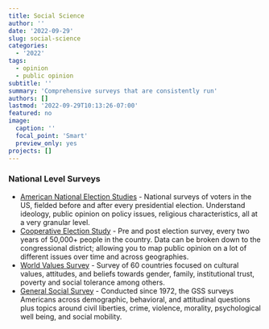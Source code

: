```yaml
---
title: Social Science
author: ''
date: '2022-09-29'
slug: social-science
categories:
  - '2022'
tags:
  - opinion
  - public opinion
subtitle: ''
summary: 'Comprehensive surveys that are consistently run'
authors: []
lastmod: '2022-09-29T10:13:26-07:00'
featured: no
image:
  caption: ''
  focal_point: 'Smart'
  preview_only: yes
projects: []
---
```


### National Level Surveys

  - [American National Election Studies](https://electionstudies.org/resources/anes-guide/) - National surveys of voters in the US, fielded before and after every presidential election. Understand ideology, public opinion on policy issues, religious characteristics, all at a very granular level. 
  - [Cooperative Election Study](https://cces.gov.harvard.edu/) - Pre and post election survey, every two years of 50,000+ people in the country. Data can be broken down to the congressional district; allowing you to map public opinion on a lot of different issues over time and across geographies.
  - [World Values Survey](https://www.worldvaluessurvey.org/) - Survey of 60 countries focused on cultural values, attitudes, and beliefs towards gender, family, institutional trust, poverty and social tolerance among others.
  - [General Social Survey](https://gss.norc.org/) - Conducted since 1972, the GSS surveys Americans across demographic, behavioral, and attitudinal questions plus topics around civil liberties, crime, violence, morality, psychological well being, and social mobility. 
